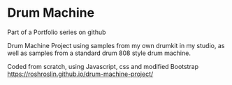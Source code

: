 # Drum Machine
Part of a Portfolio series on github

Drum Machine Project using samples from my own drumkit in my studio,
as well as samples from a standard drum 808 style drum machine.

Coded from scratch, using Javascript, css and modified Bootstrap
https://roshroslin.github.io/drum-machine-project/
